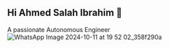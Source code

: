 ## Hi Ahmed Salah Ibrahim 👋
A passionate Autonomous Engineer
![WhatsApp Image 2024-10-11 at 19 52 02_358f290a](https://github.com/user-attachments/assets/963781d2-c4f1-49b4-b323-9fcbfd50f328)




<!--
**medoo2004/medoo2004** is a ✨ _special_ ✨ repository because its `README.md` (this file) appears on your GitHub profile.

Here are some ideas to get you started:

- 🔭 I’m currently working on ...
- 🌱 I’m currently learning ...
- 👯 I’m looking to collaborate on ...
- 🤔 I’m looking for help with ...
- 💬 Ask me about ...
- 📫 How to reach me: ...
- 😄 Pronouns: ...
- ⚡ Fun fact: ...
-->
